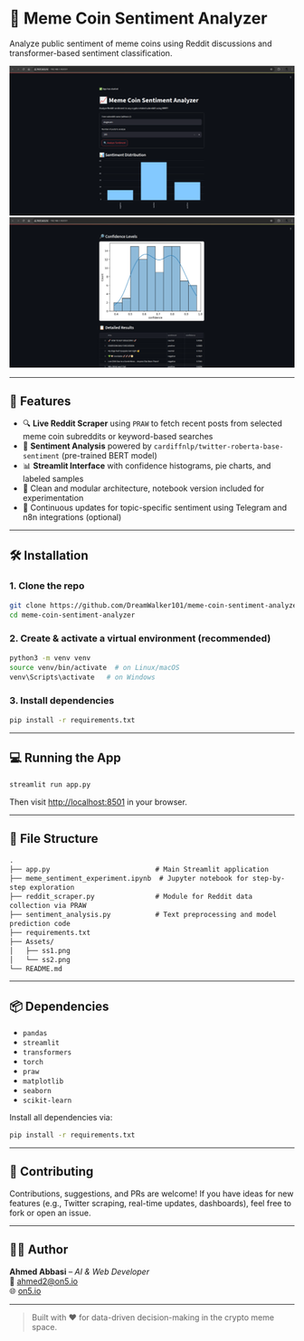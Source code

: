 
# 🧠 Meme Coin Sentiment Analyzer

Analyze public sentiment of meme coins using Reddit discussions and transformer-based sentiment classification.

![UI Screenshot 1](Assets/ss1.png)
![UI Screenshot 2](Assets/ss2.png)

---

## 🚀 Features

- 🔍 **Live Reddit Scraper** using `PRAW` to fetch recent posts from selected meme coin subreddits or keyword-based searches
- 🤖 **Sentiment Analysis** powered by `cardiffnlp/twitter-roberta-base-sentiment` (pre-trained BERT model)
- 📊 **Streamlit Interface** with confidence histograms, pie charts, and labeled samples
- 📁 Clean and modular architecture, notebook version included for experimentation
- 🔁 Continuous updates for topic-specific sentiment using Telegram and n8n integrations (optional)

---

## 🛠 Installation

### 1. Clone the repo
```bash
git clone https://github.com/DreamWalker101/meme-coin-sentiment-analyzer.git
cd meme-coin-sentiment-analyzer
```

### 2. Create & activate a virtual environment (recommended)
```bash
python3 -m venv venv
source venv/bin/activate  # on Linux/macOS
venv\Scripts\activate   # on Windows
```

### 3. Install dependencies
```bash
pip install -r requirements.txt
```

---

## 💻 Running the App

```bash
streamlit run app.py
```

Then visit [http://localhost:8501](http://localhost:8501) in your browser.

---

## 📂 File Structure

```
.
├── app.py                          # Main Streamlit application
├── meme_sentiment_experiment.ipynb  # Jupyter notebook for step-by-step exploration
├── reddit_scraper.py               # Module for Reddit data collection via PRAW
├── sentiment_analysis.py           # Text preprocessing and model prediction code
├── requirements.txt
├── Assets/
│   ├── ss1.png
│   └── ss2.png
└── README.md
```

---

## 📦 Dependencies

- `pandas`
- `streamlit`
- `transformers`
- `torch`
- `praw`
- `matplotlib`
- `seaborn`
- `scikit-learn`

Install all dependencies via:

```bash
pip install -r requirements.txt
```

---

## 🤝 Contributing

Contributions, suggestions, and PRs are welcome! If you have ideas for new features (e.g., Twitter scraping, real-time updates, dashboards), feel free to fork or open an issue.

---

## 👨‍💻 Author

**Ahmed Abbasi** – _AI & Web Developer_  
📧 [ahmed2@on5.io](mailto:ahmed2@on5.io)  
🌐 [on5.io](https://on5.io)

---

> Built with ❤️ for data-driven decision-making in the crypto meme space.
